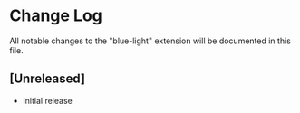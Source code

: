 # Change Log

All notable changes to the "blue-light" extension will be documented in this file.

## [Unreleased]

- Initial release

